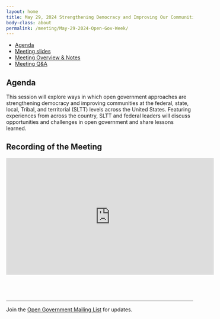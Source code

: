```yaml
---
layout: home
title: May 29, 2024 Strengthening Democracy and Improving Our Communities Across All Levels of Government The United States Experience
body-class: about
permalink: /meeting/May-29-2024-Open-Gov-Week/ 
---
```


* [Agenda](/assets/05292024_Open_Gov_Week_Event_Agenda_FINAL.pdf) 
* [Meeting slides](/assets/05292024_FINAL_Open_Gov_Week_Presentation.pdf)
* [Meeting Overview & Notes](/assets/files/05292024_Open_Gov_Week_Event_Meeting_Overview.pdf)
* [Meeting Q&A](/assets/files/05292024_Q&A_Report.xlsx)

## Agenda
This session will explore ways in which open government approaches are strengthening democracy and improving communities at the federal, state, local, Tribal, and territorial (SLTT) levels across the United States. Featuring experiences from across the country, SLTT and federal leaders will discuss opportunities and challenges in open government and share lessons learned.

## Recording of the Meeting

<div class="video-container" style="margin-bottom: 5em">
<iframe width="560" height="315" src="https://www.youtube.com/embed/w8Y0-gdp4O0?si=4Hxam81uJOQvlPRF" title="YouTube video player" frameborder="0" allow="accelerometer; autoplay; clipboard-write; encrypted-media; gyroscope; picture-in-picture; web-share" referrerpolicy="strict-origin-when-cross-origin" allowfullscreen></iframe>
</div>


---

Join the [Open Government Mailing List](https://open.usa.gov/mailing-list/) for updates.
